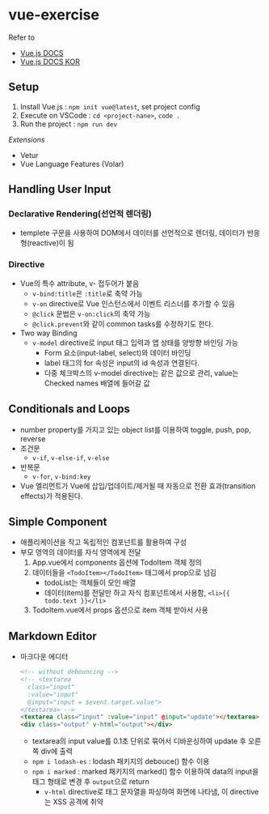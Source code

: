 # vue-exercise

Refer to

- [Vue.js DOCS ](https://vuejs.org/guide/introduction.html)
- [Vue.js DOCS KOR](https://v3.ko.vuejs.org/guide/introduction.html)

## Setup

1. Install Vue.js : `npm init vue@latest`, set project config
2. Execute on VSCode : `cd <project-nane>`, `code .`
3. Run the project : `npm run dev`

_Extensions_

- Vetur
- Vue Language Features (Volar)

## Handling User Input

### Declarative Rendering(선언적 렌더링)

- templete 구문을 사용하여 DOM에서 데이터를 선언적으로 렌더링, 데이터가 반응형(reactive)이 됨

### Directive

- Vue의 특수 attribute, v- 접두어가 붙음
  - `v-bind:title`은 `:title`로 축약 가능
  - `v-on` directive로 Vue 인스턴스에서 이벤트 리스너를 추가할 수 있음
  - `@click` 문법은 `v-on:click`의 축약 가능
  - `@click.prevent`와 같이 common tasks를 수정하기도 한다.
- Two way Binding
  - `v-model` directive로 input 태그 입력과 앱 상태를 양방향 바인딩 가능
    - Form 요소(input-label, select)와 데이터 바인딩
    - label 태그의 for 속성은 input의 id 속성과 연결된다.
    - 다중 체크박스의 v-model directive는 같은 값으로 관리, value는 Checked names 배열에 들어갈 값

## Conditionals and Loops

- number property를 가지고 있는 object list를 이용하여 toggle, push, pop, reverse
- 조건문
  - `v-if`, `v-else-if`, `v-else`
- 반복문
  - `v-for`, `v-bind:key`
- Vue 엘리먼트가 Vue에 삽입/업데이트/제거될 때 자동으로 전환 효과(transition effects)가 적용된다.

## Simple Component

- 애플리케이션을 작고 독립적인 컴포넌트를 활용하여 구성
- 부모 영역의 데이터를 자식 영역에게 전달
  1. App.vue에서 components 옵션에 TodoItem 객체 정의
  2. 데이터들을 `<TodoItem></TodoItem>` 태그에서 prop으로 넘김
     - todoList는 객체들이 모인 배열
     - 데이터(item)를 전달만 하고 자식 컴포넌트에서 사용함, `<li>{{ todo.text }}</li>`
  3. TodoItem.vue에서 props 옵션으로 item 객체 받아서 사용

## Markdown Editor

- 마크다운 에디터
  ```html
  <!-- without debouncing -->
  <!-- <textarea
    class="input"
    :value="input"
    @input="input = $event.target.value">
  </textarea> -->
  <textarea class="input" :value="input" @input="update"></textarea>
  <div class="output" v-html="output"></div>
  ```
  - textarea의 input value를 0.1초 단위로 묶어서 디바운싱하여 update 후 오른쪽 div에 출력
  - `npm i lodash-es` : lodash 패키지의 debouce() 함수 이용
  - `npm i marked` : marked 패키지의 marked() 함수 이용하여 data의 input을 태그 형태로 변경 후 `output`으로 return
    - `v-html` directive로 태그 문자열을 파싱하여 화면에 나타냄, 이 directive는 XSS 공격에 취약
